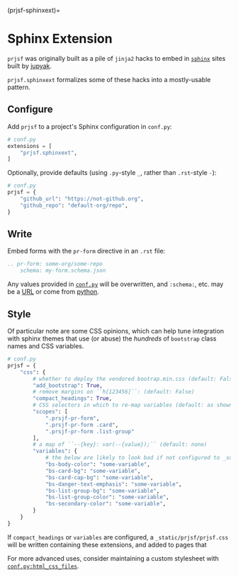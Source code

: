 (prjsf-sphinxext)=

# Sphinx Extension

`prjsf` was originally built as a pile of `jinja2` hacks to embed in [`sphinx`][sphinx]
sites built by [jupyak](https://github.com/deathbeds/jupyak).

`prjsf.sphinxext` formalizes some of these hacks into a mostly-usable pattern.

## Configure

Add `prjsf` to a project's Sphinx configuration in `conf.py`:

```py
# conf.py
extensions = [
    "prjsf.sphinxext",
]
```

Optionally, provide defaults (using `.py`-style `_`, rather than `.rst`-style `-`):

```py
# conf.py
prjsf = {
    "github_url": "https://not-github.org",
    "github_repo": "default-org/repo",
}
```

## Write

Embed forms with the `pr-form` directive in an `.rst` file:

```rst
.. pr-form: some-org/some-repo
    schema: my-form.schema.json
```

Any values provided in [`conf.py`](#configure) will be overwritten, and `:schema:`, etc.
may be a [URL](./advanced.md#remote-urls) or come from [python](./advanced.md#python).

[sphinx]: https://www.sphinx-doc.org

## Style

Of particular note are some CSS opinions, which can help tune integration with sphinx
themes that use (or abuse) the _hundreds_ of `bootstrap` class names and CSS variables.

```py
# conf.py
prjsf = {
    "css": {
        # whether to deploy the vendored bootrap.min.css (default: False)
        "add_bootstrap": True,
        # remove margins on ``h[123456]``: (default: False)
        "compact_headings": True,
        # CSS selectors in which to re-map variables (default: as shown)
        "scopes": [
            ".prsjf-pr-form",
            ".prsjf-pr-form .card",
            ".prsjf-pr-form .list-group"
        ],
        # a map of ``--{key}: var(--{value});`` (default: none)
        "variables": {
            # the below are likely to look bad if not configured to _something_
            "bs-body-color": "some-variable",
            "bs-card-bg": "some-variable",
            "bs-card-cap-bg": "some-variable",
            "bs-danger-text-emphasis": "some-variable",
            "bs-list-group-bg": "some-variable",
            "bs-list-group-color": "some-variable",
            "bs-secondary-color": "some-variable",
        }
    }
}
```

If `compact_headings` or `variables` are configured, a `_static/prjsf/prjsf.css` will be
written containing these extensions, and added to pages that

For more advanced uses, consider maintaining a custom stylesheet with
[`conf.py:html_css_files`][html-css-files].

[html-css-files]:
  https://www.sphinx-doc.org/en/master/usage/configuration.html#confval-html_css_files
